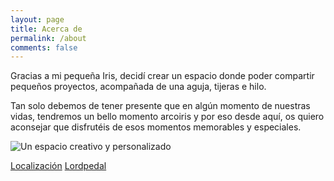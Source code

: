 ```yaml
---
layout: page
title: Acerca de
permalink: /about
comments: false
---
```


<div class="row justify-content-between">
	<div class="col-md-8 pr-5">
		<p>Gracias a mi pequeña Iris, decidí crear un espacio donde poder compartir pequeños proyectos, acompañada de una aguja, tijeras e hilo.</p>
		<p>Tan solo debemos de tener presente que en algún momento de nuestras vidas, tendremos un bello momento arcoiris y por eso desde aquí, os quiero aconsejar que disfrutéis de esos momentos memorables y especiales.</p>
		<p class="mb-5"><img class="shadow-lg" src="{{site.baseurl}}/assets/images/avatar.png" alt="Un espacio creativo y personalizado" /></p>
	</div>
	<div class="col-md-4">
		<div class="sticky-top sticky-top-80">
			<a target="_blank" href="https://goo.gl/maps/CecKW6yDBuQc9R9JA" class="btn btn-danger">Localización</a>
			<a target="_blank" href="https://lordpedal.github.io" class="btn btn-warning">Lordpedal <i class="fab fa-github"></i></a>
		</div>
	</div>
</div>

